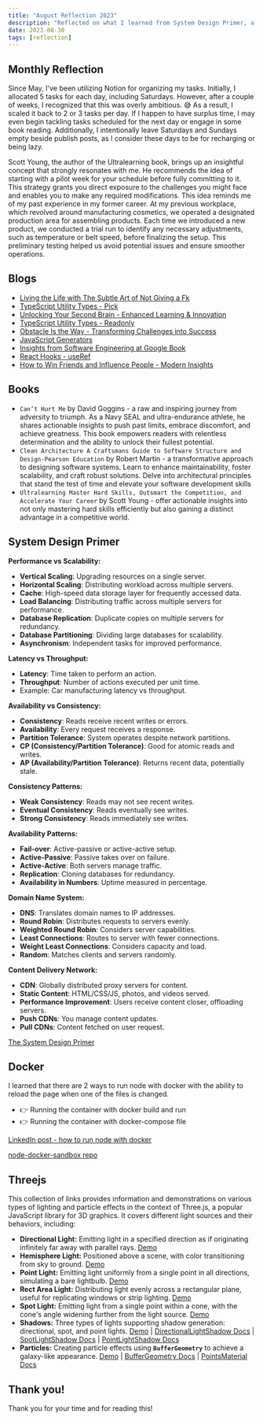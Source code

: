 ```yaml
---
title: "August Reflection 2023"
description: "Reflected on what I learned from System Design Primer, a containerized app with docker, Threejs - lighting/effects, and the concept of doing the pilot week."
date: 2023-08-30
tags: [reflection]
---
```


## Monthly Reflection

Since May, I've been utilizing Notion for organizing my tasks. Initially, I allocated 5 tasks for each day, including Saturdays. However, after a couple of weeks, I recognized that this was overly ambitious. 😅 As a result, I scaled it back to 2 or 3 tasks per day. If I happen to have surplus time, I may even begin tackling tasks scheduled for the next day or engage in some book reading. Additionally, I intentionally leave Saturdays and Sundays empty beside publish posts, as I consider these days to be for recharging or being lazy.

Scott Young, the author of the Ultralearning book, brings up an insightful concept that strongly resonates with me. He recommends the idea of starting with a pilot week for your schedule before fully committing to it. This strategy grants you direct exposure to the challenges you might face and enables you to make any required modifications. This idea reminds me of my past experience in my former career. At my previous workplace, which revolved around manufacturing cosmetics, we operated a designated production area for assembling products. Each time we introduced a new product, we conducted a trial run to identify any necessary adjustments, such as temperature or belt speed, before finalizing the setup. This preliminary testing helped us avoid potential issues and ensure smoother operations.

## Blogs

- [Living the Life with The Subtle Art of Not Giving a Fk](https://victoriacheng15.vercel.app/posts/living-the-life-with-the-subtle-art-of-not-giving-a-fk)
- [TypeScript Utility Types - Pick](https://victoriacheng15.vercel.app/posts/typescript-utility-types-pick)
- [Unlocking Your Second Brain - Enhanced Learning & Innovation](https://victoriacheng15.vercel.app/posts/unlocking-your-second-brain-enhanced-learning-innovation)
- [TypeScript Utility Types - Readonly](https://victoriacheng15.vercel.app/posts/typescript-utility-types-readonly)
- [Obstacle Is the Way - Transforming Challenges into Success](https://victoriacheng15.vercel.app/posts/obstacle-is-the-way-transforming-challenges-into-success)
- [JavaScript Generators](https://victoriacheng15.vercel.app/posts/javascript-generator)
- [Insights from Software Engineering at Google Book](https://victoriacheng15.vercel.app/posts/insights-from-software-engineering-at-google-book)
- [React Hooks - useRef](https://victoriacheng15.vercel.app/posts/react-hooks-useref)
- [How to Win Friends and Influence People - Modern Insights](https://victoriacheng15.vercel.app/posts/how-to-win-friends-and-influence-people-modern-insights)

## Books

- `Can’t Hurt Me` by David Goggins - a raw and inspiring journey from adversity to triumph. As a Navy SEAL and ultra-endurance athlete, he shares actionable insights to push past limits, embrace discomfort, and achieve greatness. This book empowers readers with relentless determination and the ability to unlock their fullest potential.
- `Clean Architecture A Craftsmans Guide to Software Structure and Design-Pearson Education` by Robert Martin - a transformative approach to designing software systems. Learn to enhance maintainability, foster scalability, and craft robust solutions. Delve into architectural principles that stand the test of time and elevate your software development skills
- `Ultralearning Master Hard Skills, Outsmart the Competition, and Accelerate Your Career` by Scott Young - offer actionable insights into not only mastering hard skills efficiently but also gaining a distinct advantage in a competitive world.

## System Design Primer

**Performance vs Scalability:**

- **Vertical Scaling**: Upgrading resources on a single server.
- **Horizontal Scaling**: Distributing workload across multiple servers.
- **Cache**: High-speed data storage layer for frequently accessed data.
- **Load Balancing**: Distributing traffic across multiple servers for performance.
- **Database Replication**: Duplicate copies on multiple servers for redundancy.
- **Database Partitioning**: Dividing large databases for scalability.
- **Asynchronism**: Independent tasks for improved performance.

**Latency vs Throughput:**

- **Latency**: Time taken to perform an action.
- **Throughput**: Number of actions executed per unit time.
- Example: Car manufacturing latency vs throughput.

**Availability vs Consistency:**

- **Consistency**: Reads receive recent writes or errors.
- **Availability**: Every request receives a response.
- **Partition Tolerance**: System operates despite network partitions.
- **CP (Consistency/Partition Tolerance)**: Good for atomic reads and writes.
- **AP (Availability/Partition Tolerance)**: Returns recent data, potentially stale.

**Consistency Patterns:**

- **Weak Consistency**: Reads may not see recent writes.
- **Eventual Consistency**: Reads eventually see writes.
- **Strong Consistency**: Reads immediately see writes.

**Availability Patterns:**

- **Fail-over**: Active-passive or active-active setup.
- **Active-Passive**: Passive takes over on failure.
- **Active-Active**: Both servers manage traffic.
- **Replication**: Cloning databases for redundancy.
- **Availability in Numbers**: Uptime measured in percentage.

**Domain Name System:**

- **DNS**: Translates domain names to IP addresses.
- **Round Robin**: Distributes requests to servers evenly.
- **Weighted Round Robin**: Considers server capabilities.
- **Least Connections**: Routes to server with fewer connections.
- **Weight Least Connections**: Considers capacity and load.
- **Random**: Matches clients and servers randomly.

**Content Delivery Network:**

- **CDN**: Globally distributed proxy servers for content.
- **Static Content**: HTML/CSS/JS, photos, and videos served.
- **Performance Improvement**: Users receive content closer, offloading servers.
- **Push CDNs**: You manage content updates.
- **Pull CDNs**: Content fetched on user request.

[The System Design Primer](https://github.com/donnemartin/system-design-primer#readme)

## Docker

I learned that there are 2 ways to run node with docker with the ability to reload the page when one of the files is changed.

- 👉 Running the container with docker build and run
- 👉 Running the container with docker-compose file

[LinkedIn post - how to run node with docker](https://www.linkedin.com/posts/victoriacheng15_coding-programming-softwareengineering-activity-7095410750940172289-iqdQ?utm_source=share&utm_medium=member_desktop)

[node-docker-sandbox repo](https://github.com/victoriacheng15/node-docker-sandbox)

## Threejs

This collection of links provides information and demonstrations on various types of lighting and particle effects in the context of Three.js, a popular JavaScript library for 3D graphics. It covers different light sources and their behaviors, including:

- **Directional Light:** Emitting light in a specified direction as if originating infinitely far away with parallel rays. [Demo](https://victoriacheng15.github.io/three-js-demo/4-directional-light/)
- **Hemisphere Light:** Positioned above a scene, with color transitioning from sky to ground. [Demo](https://victoriacheng15.github.io/three-js-demo/5-hemisphere-light/)
- **Point Light:** Emitting light uniformly from a single point in all directions, simulating a bare lightbulb. [Demo](https://victoriacheng15.github.io/three-js-demo/6-point-light/)
- **Rect Area Light:** Distributing light evenly across a rectangular plane, useful for replicating windows or strip lighting. [Demo](https://victoriacheng15.github.io/three-js-demo/7-rect-area-light/)
- **Spot Light:** Emitting light from a single point within a cone, with the cone's angle widening further from the light source. [Demo](https://victoriacheng15.github.io/three-js-demo/4-directional-light/)
- **Shadows:** Three types of lights supporting shadow generation: directional, spot, and point lights. [Demo](https://victoriacheng15.github.io/three-js-demo/9-shadows/) | [DirectionalLightShadow Docs](https://threejs.org/docs/index.html?q=shadow#api/en/lights/shadows/DirectionalLightShadow) | [SpotLightShadow Docs](https://threejs.org/docs/index.html?q=shadow#api/en/lights/shadows/SpotLightShadow) | [PointLightShadow Docs](https://threejs.org/docs/index.html?q=shadow#api/en/lights/shadows/PointLightShadow)
- **Particles:** Creating particle effects using **`BufferGeometry`** to achieve a galaxy-like appearance. [Demo](https://victoriacheng15.github.io/three-js-demo/10-particles/) | [BufferGeometry Docs](https://threejs.org/docs/index.html?q=point#api/en/core/BufferGeometry) | [PointsMaterial Docs](https://threejs.org/docs/index.html?q=point#api/en/materials/PointsMaterial)

## Thank you!

Thank you for your time and for reading this!
